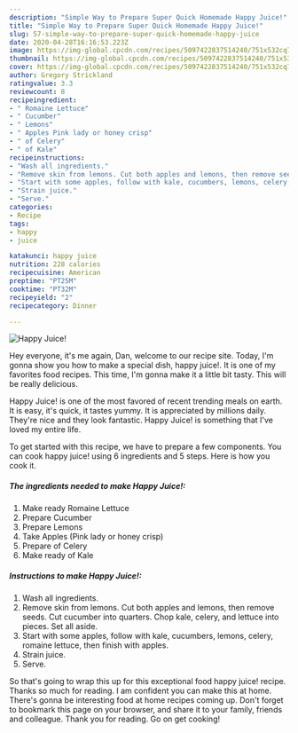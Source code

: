 ```yaml
---
description: "Simple Way to Prepare Super Quick Homemade Happy Juice!"
title: "Simple Way to Prepare Super Quick Homemade Happy Juice!"
slug: 57-simple-way-to-prepare-super-quick-homemade-happy-juice
date: 2020-04-28T16:16:53.223Z
image: https://img-global.cpcdn.com/recipes/5097422837514240/751x532cq70/happy-juice-recipe-main-photo.jpg
thumbnail: https://img-global.cpcdn.com/recipes/5097422837514240/751x532cq70/happy-juice-recipe-main-photo.jpg
cover: https://img-global.cpcdn.com/recipes/5097422837514240/751x532cq70/happy-juice-recipe-main-photo.jpg
author: Gregory Strickland
ratingvalue: 3.3
reviewcount: 8
recipeingredient:
- " Romaine Lettuce"
- " Cucumber"
- " Lemons"
- " Apples Pink lady or honey crisp"
- " of Celery"
- " of Kale"
recipeinstructions:
- "Wash all ingredients."
- "Remove skin from lemons. Cut both apples and lemons, then remove seeds. Cut cucumber into quarters. Chop kale, celery, and lettuce into pieces. Set all aside."
- "Start with some apples, follow with kale, cucumbers, lemons, celery, romaine lettuce, then finish with apples."
- "Strain juice."
- "Serve."
categories:
- Recipe
tags:
- happy
- juice

katakunci: happy juice 
nutrition: 228 calories
recipecuisine: American
preptime: "PT25M"
cooktime: "PT32M"
recipeyield: "2"
recipecategory: Dinner

---
```



![Happy Juice!](https://img-global.cpcdn.com/recipes/5097422837514240/751x532cq70/happy-juice-recipe-main-photo.jpg)

Hey everyone, it's me again, Dan, welcome to our recipe site. Today, I'm gonna show you how to make a special dish, happy juice!. It is one of my favorites food recipes. This time, I'm gonna make it a little bit tasty. This will be really delicious.



Happy Juice! is one of the most favored of recent trending meals on earth. It is easy, it's quick, it tastes yummy. It is appreciated by millions daily. They're nice and they look fantastic. Happy Juice! is something that I've loved my entire life.


To get started with this recipe, we have to prepare a few components. You can cook happy juice! using 6 ingredients and 5 steps. Here is how you cook it.

##### The ingredients needed to make Happy Juice!:

1. Make ready  Romaine Lettuce
1. Prepare  Cucumber
1. Prepare  Lemons
1. Take  Apples (Pink lady or honey crisp)
1. Prepare  of Celery
1. Make ready  of Kale




##### Instructions to make Happy Juice!:

1. Wash all ingredients.
1. Remove skin from lemons. Cut both apples and lemons, then remove seeds. Cut cucumber into quarters. Chop kale, celery, and lettuce into pieces. Set all aside.
1. Start with some apples, follow with kale, cucumbers, lemons, celery, romaine lettuce, then finish with apples.
1. Strain juice.
1. Serve.




So that's going to wrap this up for this exceptional food happy juice! recipe. Thanks so much for reading. I am confident you can make this at home. There's gonna be interesting food at home recipes coming up. Don't forget to bookmark this page on your browser, and share it to your family, friends and colleague. Thank you for reading. Go on get cooking!

